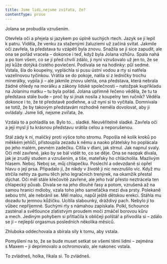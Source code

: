 ```yaml
---
title: Jsme lidi,nejsme zvířata, že?
contentType: prose
---
```


<section>

Jolana se probudila vzrušením.

Otevřela oči a přejela si jazykem po úplně suchých rtech. Jazyk se jí lepil k patru. Viděla, že venku za staženými žaluziemi už začíná svítat. Jakmile oči zavřela, ta představa tu vzápětí byla znovu. Snažila se ji sice zapudit, ale ona se pořád vracela – dokonce i teď, když byla Jolana vzhůru. Spala nahá a po tom všem, co se jí před chvílí zdálo, ji nyní vzrušovalo už jen to, že se její kůže dotýká čistého povlečení. Podívala se na hodinky: půl sedmé. Vstala, šla do koupelny, vypláchla si pusu ústní vodou a rty si natřela vazelínovou tyčinkou. Vrátila se do pokoje, nalila si z ledničky trochu minerálky, vypila ji – ale jakmile znovu ulehla, ona představa, která nebrala žádné ohledy na morálku a zákony lidské společnosti – natožpak kupříkladu na Jolaninu matku – tu byla pořád. Jolana upřímně řečeno věděla, že tu ta představa stále bude – proč by si jinak nosila z koupelny ten ručník? Věděla dokonce i to, že té představě podlehne, a už nyní si to vyčítala. Domnívala se totiž, že by takovým představám rozhodně neměla dovolovat, aby ji ovládaly. Jsme lidi, nejsme zvířata, že.

Vzdala to a pohladila se. Bylo to… sladké. Neuvěřitelně sladké. Zavřela oči a její mysl jí tu krásnou představu vrátila celou a neporušenou.

Stál zády k ní, maličký proti výšce toho stromu. Popošla ně kolik kroků po měkkém jehličí, přistoupila zezadu k němu a naoko přátelsky ho poplácala po jeho malém, pevném zadečku. Cítila v dlani, jak strnul. Jak napnul svaly. Oči měl zavřené, jako by se bál vidět to, co se děje. Ona se naopak dívala, jak je zrudlý studem a vzrušením, a tiše, mateřsky ho chlácholila. Mazlivým hlasem. Neboj. Neboj se, můj chlapečku. Poslechl a odevzdaně si opřel hlavu o její prsa. Připadalo jí, že nikdy v životě ji nic nevzrušilo víc. Když mu strčila nehty za gumu těch jeho legračních trenýrek, na okamžik přestal dýchat. Oči měl stále křečovitě zavřené, ale jeho tvář přesto neztrácela ten chlapecký půvab. Dívala se na jeho dlouhé řasy a potom, vzrušená až na samou hranici mdloby, vzala toho jeho sameťáčka mezi dva prsty. Polekaně sebou trhl, ale nebránil se. Měl malou, napůl ještě dětskou erekci. Stáhla mu dozadu tu jemnou kůžičku. Ucítila slabounký, dráždivý pach. Nebylo jí to vůbec nepříjemné. Suchými rty s námahou zapískala. Polkl, tichounce zasténal a světlounce zlatistvým proudem moči zmáčel borovou kůru a mech. Jediným pohybem si přitlačila k obličeji polštář a přivodila si – zdálo se jí – nejlepší orgasmus posledních několika měsíců.

Zhluboka oddechovala a sbírala síly k tomu, aby vstala.

Pomyšlení na to, že se bude muset setkat se všemi těmi lidmi – zejména s Maxem – ji deprimovalo a ochromovalo, ale nakonec vstala.

To zvládneš, holka, říkala si. To zvládneš.

</section>
